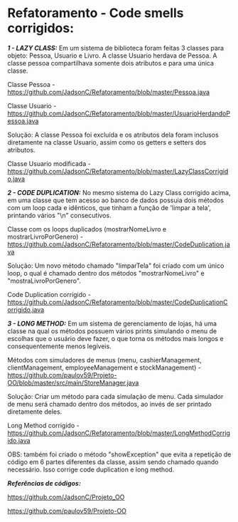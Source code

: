 # Refatoramento - Code smells corrigidos:

***1 - LAZY CLASS:*** Em um sistema de biblioteca foram feitas 3 classes para objeto: Pessoa, Usuario e Livro. A classe Usuario herdava de Pessoa. A classe pessoa compartilhava somente dois atributos e para uma única classe.


Classe Pessoa - https://github.com/JadsonC/Refatoramento/blob/master/Pessoa.java

Classe Usuario - https://github.com/JadsonC/Refatoramento/blob/master/UsuarioHerdandoPessoa.java

Solução: A classe Pessoa foi excluída e os atributos dela foram inclusos diretamente na classe Usuario, assim como os getters e setters dos atributos.

Classe Usuario modificada - https://github.com/JadsonC/Refatoramento/blob/master/LazyClassCorrigido.java

***2 - CODE DUPLICATION:*** No mesmo sistema do Lazy Class corrigido acima, em uma classe que tem acesso ao banco de dados possuia dois métodos com um loop cada e idênticos, que tinham a função de 'limpar a tela', printando vários "\n" consecutivos.

Classe com os loops duplicados (mostrarNomeLivro e mostrarLivroPorGenero) - https://github.com/JadsonC/Refatoramento/blob/master/CodeDuplication.java

Solução: Um novo método chamado "limparTela" foi criado com um único loop, o qual é chamado dentro dos métodos "mostrarNomeLivro" e "mostraLivroPorGenero".

Code Duplication corrigido - https://github.com/JadsonC/Refatoramento/blob/master/CodeDuplicationCorrigido.java

***3 - LONG METHOD:*** Em um sistema de gerenciamento de lojas, há uma classe na qual os métodos possuem vários prints simulando o menu de escolhas que o usuário deve fazer, o que torna os métodos mais longos e consequentemente menos legíveis.

Métodos com simuladores de menus (menu, cashierManagement, clientManagement, employeeManagement e stockManagement) - https://github.com/paulov59/Projeto-OO/blob/master/src/main/StoreManager.java

Solução: Criar um método para cada simulação de menu. Cada simulador de menu será chamado dentro dos métodos, ao invés de ser printado diretamente deles.

Long Method corrigido - https://github.com/JadsonC/Refatoramento/blob/master/LongMethodCorrigido.java

OBS: também foi criado o método "showException" que evita a repetição de código em 6 partes diferentes da classe, assim sendo chamado quando necessário. Isso corrige code duplication e long method.

***Referências de códigos:*** 

https://github.com/JadsonC/Projeto_OO

https://github.com/paulov59/Projeto-OO
